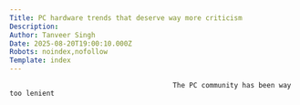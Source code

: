 ```yaml
---
Title: PC hardware trends that deserve way more criticism
Description: 
Author: Tanveer Singh
Date: 2025-08-20T19:00:10.000Z
Robots: noindex,nofollow
Template: index
---
```


                                            The PC community has been way too lenient
                                        